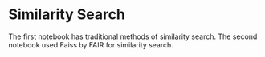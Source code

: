 # Similarity Search

The first notebook has traditional methods of similarity search. 
The second notebook used Faiss by FAIR for similarity search. 
